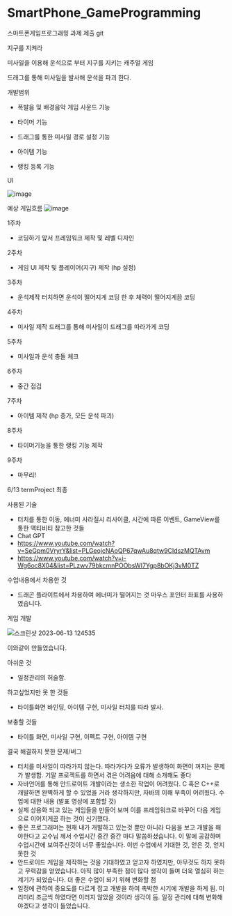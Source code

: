 # SmartPhone_GameProgramming
스마트폰게임프로그래밍 과제 제출 git


지구를 지켜라

미사일을 이용해 운석으로 부터 지구를 지키는 캐주얼 게임

드래그를 통해 미사일을 발사해 운석을 파괴 한다.

개발범위

  - 폭발음 및 배경음악 게임 사운드 기능

  - 타이머 기능

  - 드래그를 통한 미사일 경로 설정 기능

  - 아이템 기능

  - 랭킹 등록 기능
  
UI

![image](https://user-images.githubusercontent.com/70666642/229501624-9c220349-43c8-49c8-9598-7d0e8dc0690d.png)


예상 게임흐름
![image](https://user-images.githubusercontent.com/70666642/229501442-8c93874e-bdc0-4113-9ab0-07c7acfed78b.png)

1주차
- 코딩하기 앞서 프레임워크 제작 및 레벨 디자인
  
2주차
- 게임 UI 제작 및 플레이어(지구) 제작 (hp 설정)
  
3주차
- 운석제작 터치하면 운석이 떨어지게 코딩 한 후 체력이 떨어지게끔 코딩
  
4주차
- 미사일 제작 드래그를 통해 미사일이 드래그를 따라가게 코딩
  
5주차
- 미사일과 운석 충돌 체크
  
6주차
- 중간 점검
  
7주차
- 아이템 제작 (hp 증가, 모든 운석 파괴)
  
8주차
- 타이머기능을 통한 랭킹 기능 제작
  
9주차
- 마무리!

6/13
  termProject 최종
  
  사용된 기술
  - 터치를 통한 이동, 에너미 사라질시 리사이클, 시간에 따른 이벤트, GameView를 통한 액티비티
  참고한 것들
  - Chat GPT
  - https://www.youtube.com/watch?v=SeGpm0VryrY&list=PLGeojcNAoQP67qwAu8qtw9CIdszMQTAvm
  - https://www.youtube.com/watch?v=i-Wg6oc8X04&list=PLzwv79bkcmnPOObsWI7Ygp8bOKj3vM0TZ
  
  수업내용에서 차용한 것
  - 드래곤 플라이트에서 차용하여 에너미가 떨어지는 것 마우스 포인터 좌표를 사용하였습니다.

  
게임 개발

![스크린샷 2023-06-13 124535](https://github.com/doyoung930/SmartPhone_GameProgramming/assets/70666642/5998b942-1b89-42a7-bfa2-69b82750dc85)

이와같이 만들었습니다.

아쉬운 것
  - 일정관리의 허술함.

하고싶었지만 못 한 것들
- 타이틀화면 바인딩, 아이템 구현, 미사일 터치를 따라 발사.

보충할 것들
- 타이틀 화면, 미사일 구현, 이펙트 구현, 아이템 구현

결국 해결하지 못한 문제/버그
- 터치를 미사일이 따라가지 않는다. 따라가다가 오류가 발생하여 화면이 꺼지는 문제가 발생함.
기말 프로젝트를 하면서 겪은 어려움에 대해 소개해도 좋다
- 자바언어를 통해 안드로이트 개발이라는 생소한 작업이 어려웠다. C 혹은 C++로 개발하면 완벽하게 할 수 있었을 거라 생각하지만, 자바의 이해 부족이 어려웠다.
수업에 대한 내용 (발표 영상에 포함할 것)
- 실제 상용화 되고 있는 게임들을 만들어 보며 이를 프레임워크로 바꾸어 다음 게임으로 이어지게끔 하는 것이 신기했다.
- 좋은 프로그래머는 현재 내가 개발하고 있는것 뿐만 아니라 다음을 보고 개발을 해야한다고 교수님 께서 수업시간 중간 중간 마다 말씀하셨습니다. 이 말에 공감하며 수업시간에 보여주신것이 너무 좋았습니다.
이번 수업에서 기대한 것, 얻은 것, 얻지 못한 것
- 안드로이드 게임을 제작하는 것을 기대하였고 얻고자 하였지만, 아무것도 하지 못하고 무력감을 얻었습니다. 아직 많이 부족한 점이 많다 생각이 들며 더욱 열심히 하는 계기가 되었습니다.
더 좋은 수업이 되기 위해 변화할 점
- 일정에 관하여 중요도를 다르게 잡고 개발을 하여 촉박한 시기에 개발을 하게 됨. 미리미리 조금씩 하였다면 이러지 않았을 것이라 생각이 듬. 일정 관리에 대해 변화해야겠다고 생각이 들었습니다.


